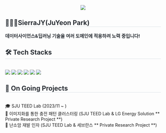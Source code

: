 <div align="center">
    <img src="https://capsule-render.vercel.app/api?type=waving&color=gradient&height=180&text=SierraJY's%20Projects&animation=&fontColor=ffffff&fontSize=60" />
</div>
<div style="text-align: left;"> 
    <h2 style="border-bottom: 1px solid #d8dee4; color: #282d33;">🙋🏻‍♂️SierraJY(JuYeon Park)</h2>  
    <div style="font-weight: 700; font-size: 15px; text-align: left; color: #282d33;"> 
        데이터사이언스&딥러닝 기술을 여러 도메인에 적용하려 노력 중입니다! 
    </div> 
</div>
<div style="text-align: left;">
    <h2 style="border-bottom: 1px solid #d8dee4; color: #282d33;"> 🛠️ Tech Stacks </h2> <br> 
    <div style="margin: ; text-align: left;">
        <img src="https://img.shields.io/badge/PyTorch-EE4C2C?style=flat&logo=PyTorch&logoColor=white">
        <img src="https://img.shields.io/badge/Python-3776AB?style=flat&logo=Python&logoColor=white">
        <img src="https://img.shields.io/badge/C-A8B9CC?style=flat&logo=C&logoColor=white">
        <img src="https://img.shields.io/badge/Git-F05032?style=flat&logo=Git&logoColor=white">
        <img src="https://img.shields.io/badge/Github-181717?style=flat&logo=Github&logoColor=white">
        <img src="https://img.shields.io/badge/Notion-000000?style=flat&logo=Notion&logoColor=white">
    </div>
</div>
<h2 style="border-bottom: 1px solid #d8dee4; color: #282d33;"> 📌 On Going Projects </h2> <br> 
<div style="margin: ; text-align: left;">
    🎓 SJU TEED Lab (2023/11 ~ ) <br>
    🔋 이미지화를 통한 충전 패턴 클러스터링 (SJU TEED Lab & LG Energy Solution ** Private Research Project **)<br> 
    🏥 난소암 재발 인자 (SJU TEED Lab & 세브란스 ** Private Research Project **)<br>
</div>
